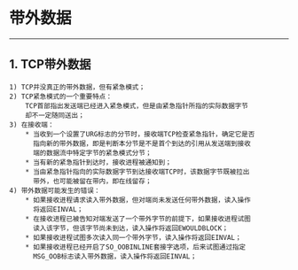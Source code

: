 # **带外数据**
***

## **1. TCP带外数据**
    1) TCP并没真正的带外数据，但有紧急模式；
    2) TCP紧急模式的一个重要特点：
        TCP首部指出发送端已经进入紧急模式，但是由紧急指针所指的实际数据字节
        却不一定随同送出；
    3) 在接收端：
        * 当收到一个设置了URG标志的分节时，接收端TCP检查紧急指针，确定它是否
          指向新的带外数据，即是判断本分节是不是首个到达的引用从发送端到接收
          端的数据流中特定字节的紧急模式分节；
        * 当有新的紧急指针到达时，接收进程被通知到；
        * 当由紧急指针指向的实际数据字节到达接收端TCP时，该数据字节既被拉出
          带外，也可能被留在带内，即在线留存；
    4) 带外数据可能发生的错误：
        * 如果接收进程请求读入带外数据，但对端尚未发送任何带外数据，读入操作
          将返回EINVAL；
        * 在接收进程已被告知对端发送了一个带外字节的前提下，如果接收进程试图
          读入该字节，但该字节尚未到达，读入操作将返回EWOULDBLOCK；
        * 如果接收进程试图多次读入同一个带外字节，读入操作将返回EINVAL；
        * 如果接收进程已经开启了SO_OOBINLINE套接字选项，后来试图通过指定
          MSG_OOB标志读入带外数据，读入操作将返回EINVAL；
